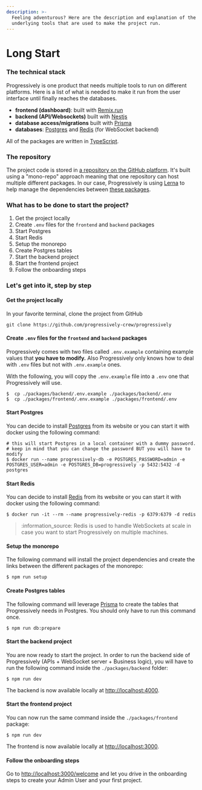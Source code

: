 ```yaml
---
description: >-
  Feeling adventurous? Here are the description and explanation of the
  underlying tools that are used to make the project run.
---
```


# Long Start

### The technical stack <a href="#the-stack" id="the-stack"></a>

Progressively is one product that needs multiple tools to run on different platforms. Here is a list of what is needed to make it run from the user interface until finally reaches the databases.

* **frontend (dashboard)**: built with [Remix.run](https://remix.run/)
* **backend (API/Websockets)** built with [Nestjs](https://nestjs.com/)
* **database access/migrations** built with [Prisma](https://www.prisma.io/)
* **databases**: [Postgres](https://www.postgresql.org/) and [Redis](https://redis.io/) (for WebSocket backend)

All of the packages are written in [TypeScript](https://www.typescriptlang.org/).

### The repository

The project code is stored in [a repository on the GitHub platform](https://github.com/progressively-crew/progressively). It's built using a "mono-repo" approach meaning that one repository can host multiple different packages. In our case, Progressively is using [Lerna](https://lerna.js.org/) to help manage the dependencies between [these packages](https://github.com/progressively-crew/progressively/tree/master/packages).

### What has to be done to start the project?

1. Get the project locally
2. Create `.env` files for the `frontend` and `backend` packages
3. Start Postgres
4. Start Redis
5. Setup the monorepo
6. Create Postgres tables
7. Start the backend project
8. Start the frontend project
9. Follow the onboarding steps

### Let's get into it, step by step

#### Get the project locally

In your favorite terminal, clone the project from GitHub

```shell
git clone https://github.com/progressively-crew/progressively
```

#### Create `.env` files for the `frontend` and `backend` packages

Progressively comes with two files called `.env.example` containing example values that **you have to modify.** Also Progressively only knows how to deal with `.env` files but not with `.env.example` ones.

With the following, you will copy the `.env.example` file into a `.env` one that Progressively will use.

```shell
$  cp ./packages/backend/.env.example ./packages/backend/.env
$  cp ./packages/frontend/.env.example ./packages/frontend/.env
```

#### Start Postgres

You can decide to install [Postgres](https://www.postgresql.org/download/) from its website or you can start it with docker using the following command:

```shell
# this will start Postgres in a local container with a dummy password.
# keep in mind that you can change the password BUT you will have to modify
$ docker run --name progressively-db -e POSTGRES_PASSWORD=admin -e POSTGRES_USER=admin -e POSTGRES_DB=progressively -p 5432:5432 -d postgres
```

#### Start Redis

You can decide to install [Redis](https://redis.io/) from its website or you can start it with docker using the following command:

```shell
$ docker run -it --rm --name progressively-redis -p 6379:6379 -d redis
```

> :information\_source: Redis is used to handle WebSockets at scale in case you want to start Progressively on multiple machines.

#### Setup the monorepo

The following command will install the project dependencies and create the links between the different packages of the monorepo:

```shell
$ npm run setup
```

#### Create Postgres tables

The following command will leverage [Prisma](https://www.prisma.io/) to create the tables that Progressively needs in Postgres. You should only have to run this command once.

```shell
$ npm run db:prepare
```

#### Start the backend project

You are now ready to start the project. In order to run the backend side of Progressively (APIs + WebSocket server + Business logic), you will have to run the following command inside the `./packages/backend` folder:

```shell
$ npm run dev
```

The backend is now available locally at [http://localhost:4000](http://localhost:4000).

#### Start the frontend project

You can now run the same command inside the `./packages/frontend` package:

```shell
$ npm run dev
```

The frontend is now available locally at [http://localhost:3000](http://localhost:3000).

#### Follow the onboarding steps

Go to [http://localhost:3000/welcome](http://localhost:3000/welcome) and let you drive in the onboarding steps to create your Admin User and your first project.
